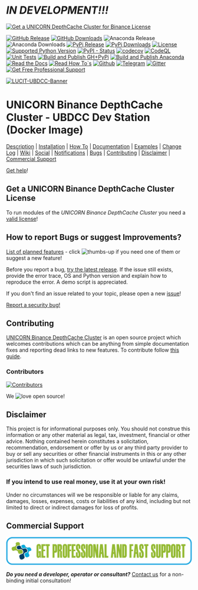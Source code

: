 # ***IN DEVELOPMENT!!!***

[![Get a UNICORN DepthCache Cluster for Binance License](https://raw.githubusercontent.com/LUCIT-Systems-and-Development/unicorn-depthcache-cluster-for-binance/master/images/logo/LUCIT-UBDCC-License-Offer.png)](https://shop.lucit.services/software/unicorn-depthcache-cluster-for-binance)

[![GitHub Release](https://img.shields.io/github/release/LUCIT-Systems-and-Development/unicorn-depthcache-cluster-for-binance.svg?label=github)](https://github.com/LUCIT-Systems-and-Development/unicorn-depthcache-cluster-for-binance/releases)
[![GitHub Downloads](https://img.shields.io/github/downloads/LUCIT-Systems-and-Development/unicorn-depthcache-cluster-for-binance/total?color=blue)](https://github.com/LUCIT-Systems-and-Development/unicorn-depthcache-cluster-for-binance/releases)
![Anaconda Release](https://img.shields.io/conda/v/lucit/unicorn-depthcache-cluster-for-binance?color=blue)
![Anaconda Downloads](https://img.shields.io/conda/dn/lucit/unicorn-depthcache-cluster-for-binance?color=blue)
[![PyPi Release](https://img.shields.io/pypi/v/unicorn-depthcache-cluster-for-binance?color=blue)](https://pypi.org/project/unicorn-depthcache-cluster-for-binance/)
[![PyPi Downloads](https://pepy.tech/badge/unicorn-depthcache-cluster-for-binance)](https://pepy.tech/project/unicorn-depthcache-cluster-for-binance)
[![License](https://img.shields.io/badge/license-LSOSL-blue)](https://unicorn-depthcache-cluster-for-binance.docs.lucit.tech/license.html)
[![Supported Python Version](https://img.shields.io/pypi/pyversions/unicorn_binance_depthcache_cluster.svg)](https://www.python.org/downloads/)
[![PyPI - Status](https://img.shields.io/pypi/status/unicorn_binance_depthcache_cluster.svg)](https://github.com/LUCIT-Systems-and-Development/unicorn-depthcache-cluster-for-binance/issues)
[![codecov](https://codecov.io/gh/LUCIT-Systems-and-Development/unicorn-depthcache-cluster-for-binance/branch/master/graph/badge.svg?token=5I03AZ3F5S)](https://codecov.io/gh/LUCIT-Systems-and-Development/unicorn-depthcache-cluster-for-binance)
[![CodeQL](https://github.com/LUCIT-Systems-and-Development/unicorn-depthcache-cluster-for-binance/actions/workflows/codeql-analysis.yml/badge.svg)](https://github.com/LUCIT-Systems-and-Development/unicorn-depthcache-cluster-for-binance/actions/workflows/codeql-analysis.yml)
[![Unit Tests](https://github.com/LUCIT-Systems-and-Development/unicorn-depthcache-cluster-for-binance/actions/workflows/unit-tests.yml/badge.svg)](https://github.com/LUCIT-Systems-and-Development/unicorn-depthcache-cluster-for-binance/actions/workflows/unit-tests.yml)
[![Build and Publish GH+PyPi](https://github.com/LUCIT-Systems-and-Development/unicorn-depthcache-cluster-for-binance/actions/workflows/build_wheels.yml/badge.svg)](https://github.com/LUCIT-Systems-and-Development/unicorn-depthcache-cluster-for-binance/actions/workflows/build_wheels.yml)
[![Build and Publish Anaconda](https://github.com/LUCIT-Systems-and-Development/unicorn-depthcache-cluster-for-binance/actions/workflows/build_conda.yml/badge.svg)](https://github.com/LUCIT-Systems-and-Development/unicorn-depthcache-cluster-for-binance/actions/workflows/build_conda.yml)
[![Read the Docs](https://img.shields.io/badge/read-%20docs-yellow)](https://unicorn-depthcache-cluster-for-binance.docs.lucit.tech)
[![Read How To`s](https://img.shields.io/badge/read-%20howto-yellow)](https://medium.lucit.tech)
[![Github](https://img.shields.io/badge/source-github-cbc2c8)](https://github.com/LUCIT-Systems-and-Development/unicorn-depthcache-cluster-for-binance)
[![Telegram](https://img.shields.io/badge/community-telegram-41ab8c)](https://t.me/unicorndevs)
[![Gitter](https://img.shields.io/badge/community-gitter-41ab8c)](https://gitter.im/unicorn-trading-suite/unicorn-depthcache-cluster-for-binance?utm_source=badge&utm_medium=badge&utm_campaign=pr-badge&utm_content=badge)
[![Get Free Professional Support](https://img.shields.io/badge/chat-lucit%20support-004166)](https://www.lucit.tech/get-support.html)

[![LUCIT-UBDCC-Banner](https://raw.githubusercontent.com/LUCIT-Systems-and-Development/unicorn-depthcache-cluster-for-binance/master/images/logo/LUCIT-UBDCC-Banner-Readme.png)](https://www.lucit.tech/unicorn-depthcache-cluster-for-binance.html)

# UNICORN Binance DepthCache Cluster - UBDCC Dev Station (Docker Image)

[Description](#description) | [Installation](#installation-and-upgrade) | [How To](#howto) | 
[Documentation](#documentation) | [Examples](#examples) | [Change Log](#change-log) | [Wiki](#wiki) | 
[Social](#social) | [Notifications](#receive-notifications) | [Bugs](#how-to-report-bugs-or-suggest-improvements) | 
[Contributing](#contributing) | [Disclaimer](#disclaimer) | [Commercial Support](#commercial-support)

[Get help](https://www.lucit.tech/get-support.html)!

## Get a UNICORN Binance DepthCache Cluster License

To run modules of the *UNICORN Binance DepthCache Cluster* you need a [valid license](https://medium.lucit.tech/how-to-obtain-and-use-a-unicorn-trading-suite-license-key-and-run-the-uts-module-according-to-best-87b0088124a8#4ca4)!


## How to report Bugs or suggest Improvements?
[List of planned features](https://github.com/LUCIT-Systems-and-Development/unicorn-depthcache-cluster-for-binance/issues?q=is%3Aissue+is%3Aopen+label%3Aenhancement) - click ![thumbs-up](https://raw.githubusercontent.com/LUCIT-Systems-and-Development/unicorn-depthcache-cluster-for-binance/master/images/misc/thumbup.png) if you need one of them or suggest a new feature!

Before you report a bug, [try the latest release](https://github.com/LUCIT-Systems-and-Development/unicorn-depthcache-cluster-for-binance#installation-and-upgrade). If the issue still exists, provide the error trace, OS 
and Python version and explain how to reproduce the error. A demo script is appreciated.

If you don't find an issue related to your topic, please open a new [issue](https://github.com/LUCIT-Systems-and-Development/unicorn-depthcache-cluster-for-binance/issues)!

[Report a security bug!](https://github.com/LUCIT-Systems-and-Development/unicorn-depthcache-cluster-for-binance/security/policy)

## Contributing
[UNICORN Binance DepthCache Cluster](https://www.lucit.tech/unicorn-depthcache-cluster-for-binance.html) is an open 
source project which welcomes contributions which can be anything from simple documentation fixes and reporting dead links to new features. To 
contribute follow 
[this guide](https://github.com/LUCIT-Systems-and-Development/unicorn-depthcache-cluster-for-binance/blob/master/CONTRIBUTING.md).
 
### Contributors
[![Contributors](https://contributors-img.web.app/image?repo=oliver-zehentleitner/unicorn-depthcache-cluster-for-binance)](https://github.com/LUCIT-Systems-and-Development/unicorn-depthcache-cluster-for-binance/graphs/contributors)

We ![love](https://raw.githubusercontent.com/LUCIT-Systems-and-Development/unicorn-depthcache-cluster-for-binance/master/images/misc/heart.png) open source!

## Disclaimer
This project is for informational purposes only. You should not construe this information or any other material as 
legal, tax, investment, financial or other advice. Nothing contained herein constitutes a solicitation, recommendation, 
endorsement or offer by us or any third party provider to buy or sell any securities or other financial instruments in 
this or any other jurisdiction in which such solicitation or offer would be unlawful under the securities laws of such 
jurisdiction.

### If you intend to use real money, use it at your own risk!

Under no circumstances will we be responsible or liable for any claims, damages, losses, expenses, costs or liabilities 
of any kind, including but not limited to direct or indirect damages for loss of profits.

## Commercial Support

[![Get professional and fast support](https://raw.githubusercontent.com/LUCIT-Systems-and-Development/unicorn-trading-suite/master/images/support/LUCIT-get-professional-and-fast-support.png)](https://www.lucit.tech/get-support.html)

***Do you need a developer, operator or consultant?*** [Contact us](https://www.lucit.tech/contact.html) for a non-binding initial consultation!
